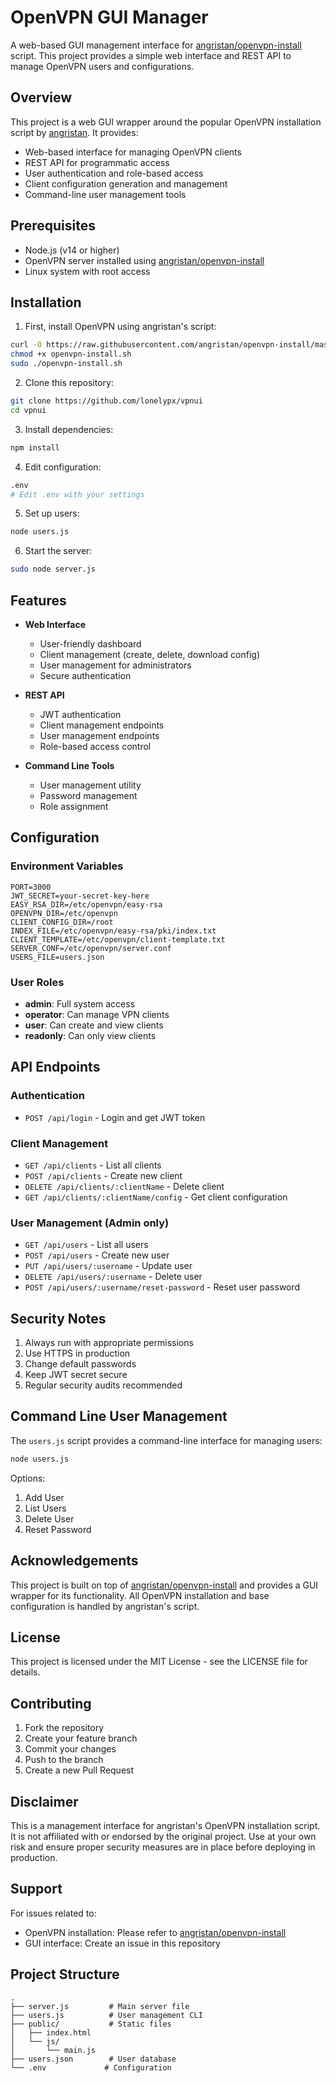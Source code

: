 # OpenVPN GUI Manager

A web-based GUI management interface for [angristan/openvpn-install](https://github.com/angristan/openvpn-install) script. This project provides a simple web interface and REST API to manage OpenVPN users and configurations.

## Overview

This project is a web GUI wrapper around the popular OpenVPN installation script by [angristan](https://github.com/angristan/openvpn-install). It provides:

- Web-based interface for managing OpenVPN clients
- REST API for programmatic access
- User authentication and role-based access
- Client configuration generation and management
- Command-line user management tools

## Prerequisites

- Node.js (v14 or higher)
- OpenVPN server installed using [angristan/openvpn-install](https://github.com/angristan/openvpn-install)
- Linux system with root access

## Installation

1. First, install OpenVPN using angristan's script:
```bash
curl -O https://raw.githubusercontent.com/angristan/openvpn-install/master/openvpn-install.sh
chmod +x openvpn-install.sh
sudo ./openvpn-install.sh
```

2. Clone this repository:
```bash
git clone https://github.com/lonelypx/vpnui
cd vpnui
```

3. Install dependencies:
```bash
npm install
```

4. Edit configuration:
```bash
.env
# Edit .env with your settings
```

5. Set up users:
```bash
node users.js
```

6. Start the server:
```bash
sudo node server.js
```

## Features

- **Web Interface**
  - User-friendly dashboard
  - Client management (create, delete, download config)
  - User management for administrators
  - Secure authentication

- **REST API**
  - JWT authentication
  - Client management endpoints
  - User management endpoints
  - Role-based access control

- **Command Line Tools**
  - User management utility
  - Password management
  - Role assignment

## Configuration

### Environment Variables
```env
PORT=3000
JWT_SECRET=your-secret-key-here
EASY_RSA_DIR=/etc/openvpn/easy-rsa
OPENVPN_DIR=/etc/openvpn
CLIENT_CONFIG_DIR=/root
INDEX_FILE=/etc/openvpn/easy-rsa/pki/index.txt
CLIENT_TEMPLATE=/etc/openvpn/client-template.txt
SERVER_CONF=/etc/openvpn/server.conf
USERS_FILE=users.json
```

### User Roles
- **admin**: Full system access
- **operator**: Can manage VPN clients
- **user**: Can create and view clients
- **readonly**: Can only view clients

## API Endpoints

### Authentication
- `POST /api/login` - Login and get JWT token

### Client Management
- `GET /api/clients` - List all clients
- `POST /api/clients` - Create new client
- `DELETE /api/clients/:clientName` - Delete client
- `GET /api/clients/:clientName/config` - Get client configuration

### User Management (Admin only)
- `GET /api/users` - List all users
- `POST /api/users` - Create new user
- `PUT /api/users/:username` - Update user
- `DELETE /api/users/:username` - Delete user
- `POST /api/users/:username/reset-password` - Reset user password

## Security Notes

1. Always run with appropriate permissions
2. Use HTTPS in production
3. Change default passwords
4. Keep JWT secret secure
5. Regular security audits recommended

## Command Line User Management

The `users.js` script provides a command-line interface for managing users:

```bash
node users.js
```

Options:
1. Add User
2. List Users
3. Delete User
4. Reset Password

## Acknowledgements

This project is built on top of [angristan/openvpn-install](https://github.com/angristan/openvpn-install) and provides a GUI wrapper for its functionality. All OpenVPN installation and base configuration is handled by angristan's script.

## License

This project is licensed under the MIT License - see the LICENSE file for details.

## Contributing

1. Fork the repository
2. Create your feature branch
3. Commit your changes
4. Push to the branch
5. Create a new Pull Request

## Disclaimer

This is a management interface for angristan's OpenVPN installation script. It is not affiliated with or endorsed by the original project. Use at your own risk and ensure proper security measures are in place before deploying in production.

## Support

For issues related to:
- OpenVPN installation: Please refer to [angristan/openvpn-install](https://github.com/angristan/openvpn-install)
- GUI interface: Create an issue in this repository

## Project Structure
```
.
├── server.js         # Main server file
├── users.js          # User management CLI
├── public/           # Static files
│   ├── index.html
│   └── js/
│       └── main.js
├── users.json        # User database
└── .env             # Configuration
```